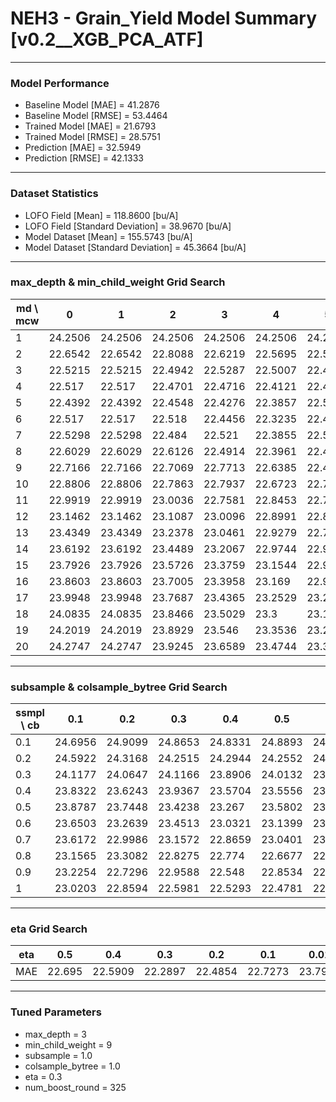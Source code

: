 # NEH3 - Grain_Yield Model Summary [v0.2__XGB_PCA_ATF]

***

### Model Performance

- Baseline Model [MAE] = 41.2876
- Baseline Model [RMSE] = 53.4464
- Trained Model [MAE] = 21.6793
- Trained Model [RMSE] = 28.5751
- Prediction [MAE] = 32.5949
- Prediction [RMSE] = 42.1333
***

### Dataset Statistics

- LOFO Field [Mean] = 118.8600 [bu/A]
- LOFO Field [Standard Deviation] = 38.9670 [bu/A]
- Model Dataset [Mean] = 155.5743 [bu/A]
- Model Dataset [Standard Deviation] = 45.3664 [bu/A]
***

### max_depth & min_child_weight Grid Search

|   md \ mcw |       0 |       1 |       2 |       3 |       4 |       5 |       6 |       7 |       8 |       9 |      10 |      11 |      12 |      13 |      14 |      15 |      16 |      17 |      18 |      19 |      20 |
|------------|---------|---------|---------|---------|---------|---------|---------|---------|---------|---------|---------|---------|---------|---------|---------|---------|---------|---------|---------|---------|---------|
|          1 | 24.2506 | 24.2506 | 24.2506 | 24.2506 | 24.2506 | 24.2553 | 24.2565 | 24.3694 | 24.2472 | 24.2472 | 24.2472 | 24.2494 | 24.2499 | 24.2499 | 24.2737 | 24.2737 | 24.2737 | 24.2737 | 24.2737 | 24.2832 | 24.2832 |
|          2 | 22.6542 | 22.6542 | 22.8088 | 22.6219 | 22.5695 | 22.5466 | 22.8397 | 22.6951 | 22.6703 | 22.7948 | 22.7226 | 22.6668 | 22.8935 | 23.0586 | 22.759  | 22.7902 | 22.7804 | 22.9219 | 22.7526 | 22.7931 | 22.9481 |
|          3 | 22.5215 | 22.5215 | 22.4942 | 22.5287 | 22.5007 | 22.477  | 22.4738 | 22.5058 | 22.4207 | 22.2897 | 22.5166 | 22.5329 | 22.5059 | 22.4773 | 22.5891 | 22.5847 | 22.5988 | 22.5534 | 22.5488 | 22.6041 | 22.5806 |
|          4 | 22.517  | 22.517  | 22.4701 | 22.4716 | 22.4121 | 22.4229 | 22.48   | 22.3987 | 22.5034 | 22.4031 | 22.5041 | 22.5043 | 22.5252 | 22.4663 | 22.4322 | 22.6273 | 22.4349 | 22.4229 | 22.4973 | 22.503  | 22.524  |
|          5 | 22.4392 | 22.4392 | 22.4548 | 22.4276 | 22.3857 | 22.5555 | 22.4886 | 22.4598 | 22.4792 | 22.4327 | 22.463  | 22.4095 | 22.4244 | 22.4028 | 22.4105 | 22.6116 | 22.5804 | 22.5182 | 22.5098 | 22.5017 | 22.4817 |
|          6 | 22.517  | 22.517  | 22.518  | 22.4456 | 22.3235 | 22.4355 | 22.4634 | 22.3984 | 22.4217 | 22.5463 | 22.3884 | 22.4968 | 22.4815 | 22.414  | 22.4595 | 22.5937 | 22.4921 | 22.4954 | 22.4403 | 22.5521 | 22.4663 |
|          7 | 22.5298 | 22.5298 | 22.484  | 22.521  | 22.3855 | 22.5353 | 22.3703 | 22.3945 | 22.3812 | 22.4336 | 22.4007 | 22.3782 | 22.4348 | 22.4953 | 22.491  | 22.5694 | 22.5065 | 22.4308 | 22.4337 | 22.4166 | 22.4831 |
|          8 | 22.6029 | 22.6029 | 22.6126 | 22.4914 | 22.3961 | 22.4247 | 22.5623 | 22.4643 | 22.5819 | 22.5321 | 22.4651 | 22.4585 | 22.4536 | 22.5248 | 22.6075 | 22.4574 | 22.6233 | 22.4983 | 22.5928 | 22.46   | 22.4909 |
|          9 | 22.7166 | 22.7166 | 22.7069 | 22.7713 | 22.6385 | 22.4665 | 22.5635 | 22.5243 | 22.5421 | 22.6568 | 22.4359 | 22.5243 | 22.6111 | 22.603  | 22.5539 | 22.5216 | 22.5689 | 22.5376 | 22.5205 | 22.4839 | 22.5399 |
|         10 | 22.8806 | 22.8806 | 22.7863 | 22.7937 | 22.6723 | 22.7183 | 22.4877 | 22.5867 | 22.6455 | 22.5927 | 22.6414 | 22.5167 | 22.5428 | 22.5396 | 22.5241 | 22.4546 | 22.5534 | 22.5083 | 22.5382 | 22.4    | 22.5229 |
|         11 | 22.9919 | 22.9919 | 23.0036 | 22.7581 | 22.8453 | 22.7657 | 22.796  | 22.6212 | 22.7242 | 22.5637 | 22.6922 | 22.5375 | 22.6313 | 22.5751 | 22.5746 | 22.5845 | 22.5832 | 22.6462 | 22.5966 | 22.6477 | 22.6353 |
|         12 | 23.1462 | 23.1462 | 23.1087 | 23.0096 | 22.8991 | 22.8089 | 22.7366 | 22.7295 | 22.7034 | 22.6622 | 22.6864 | 22.6465 | 22.7451 | 22.7255 | 22.7163 | 22.5867 | 22.6005 | 22.5341 | 22.5818 | 22.6357 | 22.6905 |
|         13 | 23.4349 | 23.4349 | 23.2378 | 23.0461 | 22.9279 | 22.7631 | 22.7953 | 22.7881 | 22.8416 | 22.6881 | 22.6228 | 22.6899 | 22.7309 | 22.6322 | 22.6718 | 22.6701 | 22.6396 | 22.6391 | 22.7287 | 22.6227 | 22.5705 |
|         14 | 23.6192 | 23.6192 | 23.4489 | 23.2067 | 22.9744 | 22.9015 | 22.9479 | 22.7912 | 22.8272 | 22.8189 | 22.7255 | 22.7548 | 22.7565 | 22.6699 | 22.6732 | 22.6916 | 22.6199 | 22.7093 | 22.6225 | 22.5985 | 22.6594 |
|         15 | 23.7926 | 23.7926 | 23.5726 | 23.3759 | 23.1544 | 22.9763 | 23.0672 | 22.784  | 22.8955 | 22.869  | 22.6962 | 22.6686 | 22.7429 | 22.7309 | 22.6718 | 22.6197 | 22.7828 | 22.6936 | 22.7698 | 22.6467 | 22.6975 |
|         16 | 23.8603 | 23.8603 | 23.7005 | 23.3958 | 23.169  | 22.9921 | 23.1304 | 22.8269 | 22.8915 | 22.8653 | 22.8238 | 22.7605 | 22.781  | 22.8041 | 22.681  | 22.6478 | 22.7475 | 22.7347 | 22.6589 | 22.7135 | 22.6642 |
|         17 | 23.9948 | 23.9948 | 23.7687 | 23.4365 | 23.2529 | 23.2046 | 23.1565 | 22.8708 | 22.9007 | 22.9089 | 22.7404 | 22.8689 | 22.7097 | 22.7548 | 22.7076 | 22.7801 | 22.6614 | 22.6159 | 22.7263 | 22.7484 | 22.678  |
|         18 | 24.0835 | 24.0835 | 23.8466 | 23.5029 | 23.3    | 23.1993 | 23.2403 | 22.8731 | 23.0192 | 22.913  | 22.8805 | 22.7901 | 22.6532 | 22.7364 | 22.7802 | 22.7095 | 22.694  | 22.7263 | 22.6283 | 22.6005 | 22.6821 |
|         19 | 24.2019 | 24.2019 | 23.8929 | 23.546  | 23.3536 | 23.2858 | 23.2175 | 22.9485 | 22.8937 | 22.866  | 22.9455 | 22.7672 | 22.8692 | 22.7446 | 22.6977 | 22.7671 | 22.6731 | 22.6828 | 22.5848 | 22.6341 | 22.6438 |
|         20 | 24.2747 | 24.2747 | 23.9245 | 23.6589 | 23.4744 | 23.3212 | 23.3375 | 22.9234 | 22.8954 | 22.8615 | 22.8447 | 22.7834 | 22.8485 | 22.7489 | 22.6746 | 22.7038 | 22.6929 | 22.6784 | 22.6595 | 22.6999 | 22.5976 |

***

### subsample & colsample_bytree Grid Search

|   ssmpl \ cb |     0.1 |     0.2 |     0.3 |     0.4 |     0.5 |     0.6 |     0.7 |     0.8 |     0.9 |     1.0 |
|--------------|---------|---------|---------|---------|---------|---------|---------|---------|---------|---------|
|          0.1 | 24.6956 | 24.9099 | 24.8653 | 24.8331 | 24.8893 | 24.9056 | 24.8062 | 25.0138 | 24.9157 | 24.7995 |
|          0.2 | 24.5922 | 24.3168 | 24.2515 | 24.2944 | 24.2552 | 24.3727 | 24.1501 | 24.1682 | 24.2011 | 24.0595 |
|          0.3 | 24.1177 | 24.0647 | 24.1166 | 23.8906 | 24.0132 | 23.9234 | 23.9125 | 24.0027 | 23.9352 | 23.609  |
|          0.4 | 23.8322 | 23.6243 | 23.9367 | 23.5704 | 23.5556 | 23.3831 | 23.4409 | 23.6557 | 23.6097 | 23.4234 |
|          0.5 | 23.8787 | 23.7448 | 23.4238 | 23.267  | 23.5802 | 23.3414 | 23.6343 | 23.4222 | 23.3067 | 23.383  |
|          0.6 | 23.6503 | 23.2639 | 23.4513 | 23.0321 | 23.1399 | 23.0886 | 23.0878 | 22.8517 | 23.1448 | 23.1309 |
|          0.7 | 23.6172 | 22.9986 | 23.1572 | 22.8659 | 23.0401 | 23.0257 | 22.8766 | 22.94   | 22.9675 | 22.8866 |
|          0.8 | 23.1565 | 23.3082 | 22.8275 | 22.774  | 22.6677 | 22.7514 | 22.7699 | 22.8523 | 22.7875 | 22.8767 |
|          0.9 | 23.2254 | 22.7296 | 22.9588 | 22.548  | 22.8534 | 22.7095 | 22.7418 | 22.6142 | 22.5535 | 22.4684 |
|          1   | 23.0203 | 22.8594 | 22.5981 | 22.5293 | 22.4781 | 22.4445 | 22.7407 | 22.3988 | 22.5789 | 22.2897 |

***

### eta Grid Search

| eta   |    0.5 |     0.4 |     0.3 |     0.2 |     0.1 |    0.01 |   0.001 |
|-------|--------|---------|---------|---------|---------|---------|---------|
| MAE   | 22.695 | 22.5909 | 22.2897 | 22.4854 | 22.7273 | 23.7937 | 59.3023 |

***

### Tuned Parameters

- max_depth = 3
- min_child_weight = 9
- subsample = 1.0
- colsample_bytree = 1.0
- eta = 0.3
- num_boost_round = 325
